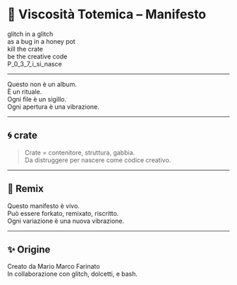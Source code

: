 # 🧿 Viscosità Totemica – Manifesto

glitch in a glitch  
as a bug in a honey pot  
kill the crate  
be the creative code  
P_0_3_7_i_si_nasce

---

Questo non è un album.  
È un rituale.  
Ogni file è un sigillo.  
Ogni apertura è una vibrazione.

---

## 🌀 crate

> Crate = contenitore, struttura, gabbia.  
> Da distruggere per nascere come codice creativo.

---

## 🔁 Remix

Questo manifesto è vivo.  
Può essere forkato, remixato, riscritto.  
Ogni variazione è una nuova vibrazione.

---

## ✨ Origine

Creato da Mario Marco Farinato  
In collaborazione con glitch, dolcetti, e bash.

